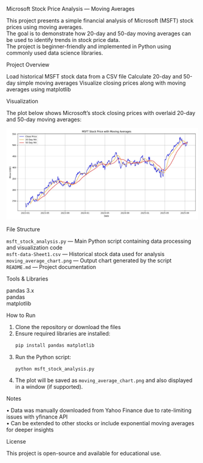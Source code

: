 Microsoft Stock Price Analysis — Moving Averages

This project presents a simple financial analysis of Microsoft (MSFT) stock prices using moving averages.  
The goal is to demonstrate how 20-day and 50-day moving averages can be used to identify trends in stock price data.  
The project is beginner-friendly and implemented in Python using commonly used data science libraries.

Project Overview

 Load historical MSFT stock data from a CSV file
 Calculate 20-day and 50-day simple moving averages
 Visualize closing prices along with moving averages using matplotlib

Visualization

The plot below shows Microsoft’s stock closing prices with overlaid 20-day and 50-day moving averages:

![Moving Average Chart](moving_average_chart.png)

File Structure

 `msft_stock_analysis.py` — Main Python script containing data processing and visualization code  
 `msft-data-Sheet1.csv` — Historical stock data used for analysis  
 `moving_average_chart.png` — Output chart generated by the script  
 `README.md` — Project documentation

Tools & Libraries

pandas 3.x  
pandas  
matplotlib

How to Run

1. Clone the repository or download the files
2. Ensure required libraries are installed:
   ```bash
   pip install pandas matplotlib
   ```
3. Run the Python script:
   ```bash
   python msft_stock_analysis.py
   ```
4. The plot will be saved as `moving_average_chart.png` and also displayed in a window (if supported).

Notes

• Data was manually downloaded from Yahoo Finance due to rate-limiting issues with yfinance API  
• Can be extended to other stocks or include exponential moving averages for deeper insights

License

This project is open-source and available for educational use.

